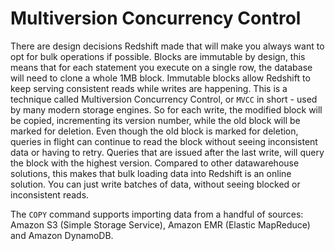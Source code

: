 # Multiversion Concurrency Control

There are design decisions Redshift made that will make you always want to opt for bulk operations if possible. Blocks are immutable by design, this means that for each statement you execute on a single row, the database will need to clone a whole 1MB block. Immutable blocks allow Redshift to keep serving consistent reads while writes are happening. This is a technique called Multiversion Concurrency Control, or `MVCC` in short - used by many modern storage engines. So for each write, the modified block will be copied, incrementing its version number, while the old block will be marked for deletion. Even though the old block is marked for deletion, queries in flight can continue to read the block without seeing inconsistent data or having to retry. Queries that are issued after the last write, will query the block with the highest version. Compared to other datawarehouse solutions, this makes that bulk loading data into Redshift is an online solution. You can just write batches of data, without seeing blocked or inconsistent reads.

The `COPY` command supports importing data from a handful of sources: Amazon S3 (Simple Storage Service), Amazon EMR (Elastic MapReduce) and Amazon DynamoDB.